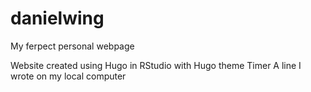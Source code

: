 # danielwing
My ferpect personal webpage

Website created using Hugo in RStudio with Hugo theme Timer
A line I wrote on my local computer
